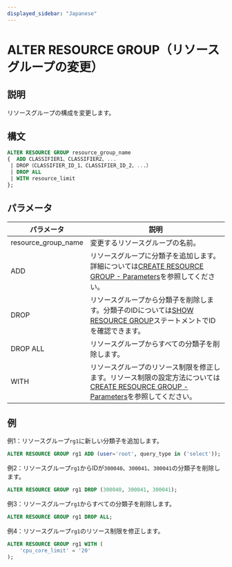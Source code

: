 ```yaml
---
displayed_sidebar: "Japanese"
---
```


# ALTER RESOURCE GROUP（リソースグループの変更）

## 説明

リソースグループの構成を変更します。

## 構文

```SQL
ALTER RESOURCE GROUP resource_group_name
{  ADD CLASSIFIER1、CLASSIFIER2、...
 | DROP（CLASSIFIER_ID_1、CLASSIFIER_ID_2、...）
 | DROP ALL
 | WITH resource_limit 
};
```

## パラメータ

| **パラメータ**       | **説明**                                              |
| ------------------- | ------------------------------------------------------------ |
| resource_group_name | 変更するリソースグループの名前。                    |
| ADD                 | リソースグループに分類子を追加します。詳細については[CREATE RESOURCE GROUP - Parameters](../Administration/CREATE_RESOURCE_GROUP.md)を参照してください。 |
| DROP                | リソースグループから分類子を削除します。分類子のIDについては[SHOW RESOURCE GROUP](../Administration/SHOW_RESOURCE_GROUP.md)ステートメントでIDを確認できます。 |
| DROP ALL            | リソースグループからすべての分類子を削除します。                |
| WITH                | リソースグループのリソース制限を修正します。リソース制限の設定方法については[CREATE RESOURCE GROUP - Parameters](../Administration/CREATE_RESOURCE_GROUP.md)を参照してください。 |

## 例

例1：リソースグループ`rg1`に新しい分類子を追加します。

```SQL
ALTER RESOURCE GROUP rg1 ADD (user='root', query_type in ('select'));
```

例2：リソースグループ`rg1`からIDが`300040`、`300041`、`300041`の分類子を削除します。

```SQL
ALTER RESOURCE GROUP rg1 DROP (300040, 300041, 300041);
```

例3：リソースグループ`rg1`からすべての分類子を削除します。

```SQL
ALTER RESOURCE GROUP rg1 DROP ALL;
```

例4：リソースグループ`rg1`のリソース制限を修正します。

```SQL
ALTER RESOURCE GROUP rg1 WITH (
    'cpu_core_limit' = '20'
);
```
